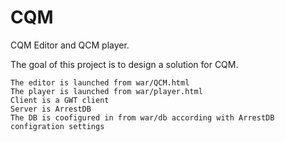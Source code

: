 CQM
===

CQM Editor and QCM player.

The goal of this project is to design a solution for CQM.

	The editor is launched from war/QCM.html
	The player is launched from war/player.html
	Client is a GWT client
	Server is ArrestDB
	The DB is coofigured in from war/db according with ArrestDB configration settings

